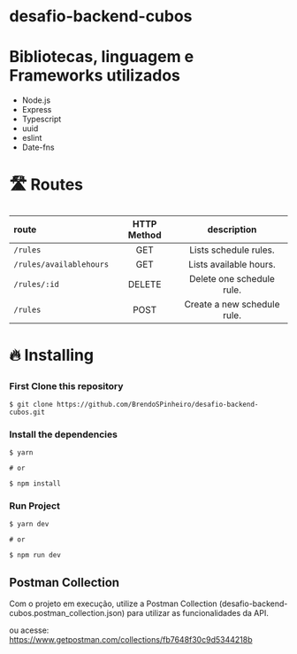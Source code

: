 # desafio-backend-cubos

# Bibliotecas, linguagem e Frameworks utilizados

- Node.js
- Express
- Typescript
- uuid
- eslint
- Date-fns

# <p>🛣 Routes</p>

|route|HTTP Method|description
|:---|:---:|:---:
|`/rules`|GET|Lists schedule rules.
|`/rules/availablehours`|GET|Lists available hours.
|`/rules/:id`|DELETE|Delete one schedule rule.
|`/rules`|POST|Create a new schedule rule.

# <p>🔥 Installing</p>

### <p>First Clone this repository</p>

```shell
$ git clone https://github.com/BrendoSPinheiro/desafio-backend-cubos.git
```
### <p>Install the dependencies</p>
```
$ yarn

# or

$ npm install
```
### <p>Run Project</p>
```
$ yarn dev

# or

$ npm run dev
```
## Postman Collection

Com o projeto em execução, utilize a Postman Collection (desafio-backend-cubos.postman_collection.json) para utilizar as funcionalidades da API.

ou acesse:
https://www.getpostman.com/collections/fb7648f30c9d5344218b
